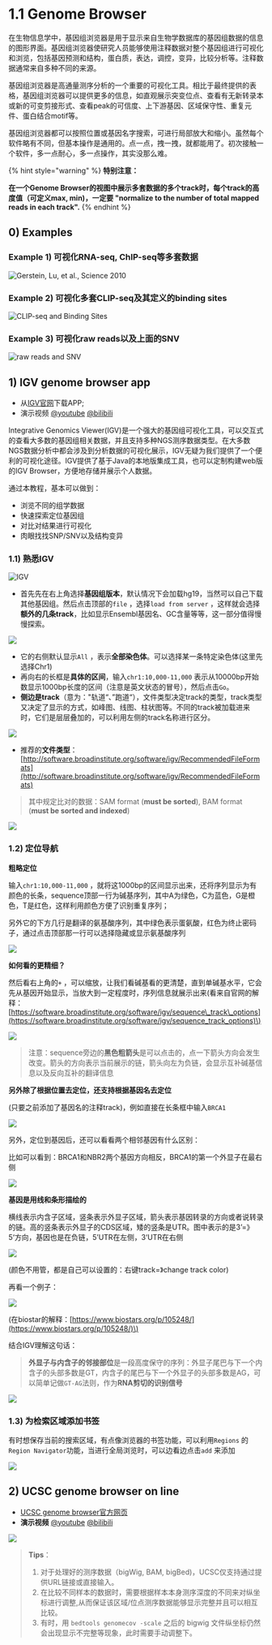 # 1.1 Genome Browser

在生物信息学中，基因组浏览器是用于显示来自生物学数据库的基因组数据的信息的图形界面。基因组浏览器使研究人员能够使用注释数据对整个基因组进行可视化和浏览，包括基因预测和结构，蛋白质，表达，调控，变异，比较分析等。注释数据通常来自多种不同的来源。

基因组浏览器是高通量测序分析的一个重要的可视化工具。相比于最终提供的表格，基因组浏览器可以提供更多的信息，如直观展示突变位点、查看有无新转录本或新的可变剪接形式、查看peak的可信度、上下游基因、区域保守性、重复元件、蛋白结合motif等。

基因组浏览器都可以按照位置或基因名字搜索，可进行局部放大和缩小。虽然每个软件略有不同，但基本操作是通用的。点一点，拽一拽，就都能用了。初次接触一个软件，多一点耐心，多一点操作，其实没那么难。

{% hint style="warning" %}
**特别注意：**

**在一个Genome Browser的视图中展示多套数据的多个track时，每个track的高度值（可定义max, min\)，一定要 "normalize to the number of total mapped reads in each track".**
{% endhint %}

## 0\) Examples

### Example 1\)  可视化RNA-seq, ChIP-seq等多套数据

![Gerstein, Lu, et al., Science 2010](../../.gitbook/assets/rna-chip.png)

### Example 2\)  可视化多套CLIP-seq及其定义的binding sites

![CLIP-seq and Binding Sites](../../.gitbook/assets/clip.png)

### Example 3\)  可视化raw reads以及上面的SNV

![raw reads and SNV](../../.gitbook/assets/snv.png)



## 1\) IGV genome browser app

* 从[IGV官网](http://software.broadinstitute.org/software/igv/download)下载APP;
* 演示视频  [@youtube](https://youtu.be/6_1ZcVw7ptU) [@bilibili](https://www.bilibili.com/video/av30448472/)

Integrative Genomics Viewer\(IGV\)是一个强大的基因组可视化工具，可以交互式的查看大多数的基因组相关数据，并且支持多种NGS测序数据类型。在大多数NGS数据分析中都会涉及到分析数据的可视化展示，IGV无疑为我们提供了一个便利的可视化途径。IGV提供了基于Java的本地版集成工具，也可以定制构建web版的IGV Browser，方便地存储并展示个人数据。

通过本教程，基本可以做到：

* 浏览不同的组学数据
* 快速探索定位基因组
* 对比对结果进行可视化
* 肉眼找找SNP/SNV以及结构变异

### 1.1\) 熟悉IGV

![IGV](../../.gitbook/assets/browser_e2.png)

* 首先先在右上角选择**基因组版本**，默认情况下会加载hg19，当然可以自己下载其他基因组。然后点击顶部的`file` ，选择`load from server` ，这样就会选择**额外的几条track**，比如显示Ensembl基因名、GC含量等等，这一部分值得慢慢探索。

![](../../.gitbook/assets/browser_90.png)

* 它的右侧默认显示`All` ，表示**全部染色体**。可以选择某一条特定染色体\(这里先选择Chr1\)
* 再向右的长框是**具体的区间**，输入`chr1:10,000-11,000` 表示从10000bp开始数显示1000bp长度的区间（注意是英文状态的冒号），然后点击`Go`。
* **侧边是track**（意为："轨道“、”跑道“），文件类型决定track的类型，track类型又决定了显示的方式，如峰图、线图、柱状图等。不同的track被加载进来时，它们是层层叠加的，可以利用左侧的track名称进行区分。

![](../../.gitbook/assets/browser_4c.png)

* 推荐的**文件类型**：[http://software.broadinstitute.org/software/igv/RecommendedFileFormats](http://software.broadinstitute.org/software/igv/RecommendedFileFormats)

> 其中规定比对的数据：SAM format \(**must be sorted**\), BAM format \(**must be sorted and indexed**\)

![](../../.gitbook/assets/igv.png)

### 1.2\) 定位导航

**粗略定位**

输入`chr1:10,000-11,000` ，就将这1000bp的区间显示出来，还将序列显示为有颜色的长条，sequence顶部一行为碱基序列，其中A为绿色，C为蓝色，G是橙色，T是红色，这样利用颜色方便了识别重复序列；

另外它的下方几行是翻译的氨基酸序列，其中绿色表示蛋氨酸，红色为终止密码子，通过点击顶部那一行可以选择隐藏或显示氨基酸序列

![](../../.gitbook/assets/browser_db.png)

**如何看的更精细？**

然后看右上角的`+` ，可以缩放，让我们看碱基看的更清楚，直到单碱基水平，它会先从基因开始显示，当放大到一定程度时，序列信息就展示出来\(看来自官网的解释：[https://software.broadinstitute.org/software/igv/sequence\_track\_options](https://software.broadinstitute.org/software/igv/sequence_track_options)\)

![](../../.gitbook/assets/browser_55.png)

> 注意：sequence旁边的**黑色粗箭头**是可以点击的，点一下箭头方向会发生改变。箭头的方向表示当前展示的链，箭头向左为负链，会显示互补碱基信息以及反向互补的翻译信息

**另外除了根据位置去定位，还支持根据基因名去定位**

\(只要之前添加了基因名的注释track\)，例如直接在长条框中输入`BRCA1`

![](../../.gitbook/assets/browser_e5.png)

另外，定位到基因后，还可以看看两个相邻基因有什么区别：

比如可以看到：BRCA1和NBR2两个基因方向相反，BRCA1的第一个外显子在最右侧

![](../../.gitbook/assets/browser_9b.png)

**基因是用线和条形描绘的**

横线表示内含子区域，竖条表示外显子区域，箭头表示基因转录的方向或者说转录的链。高的竖条表示外显子的CDS区域，矮的竖条是UTR。图中表示的是3’=》5‘方向，基因也是在负链，5’UTR在左侧，3‘UTR在右侧

![](../../.gitbook/assets/browser_a5.png)

\(颜色不用管，都是自己可以设置的：右键track=》change track color\)

再看一个例子：

![](../../.gitbook/assets/browser_af.png)

\(在biostar的解释：[https://www.biostars.org/p/105248/](https://www.biostars.org/p/105248/)\)

结合IGV理解这句话：

> **外显子与内含子的邻接部位**是一段高度保守的序列：外显子尾巴与下一个内含子的头部多数是GT，内含子的尾巴与下一个外显子的头部多数是AG，可以简单记做`GT-AG`法则，作为**RNA剪切的识别信号**

![](../../.gitbook/assets/browser_aa.png)

### 1.3\)  为检索区域添加书签

有时想保存当前的搜索区域，有点像浏览器的书签功能，可以利用`Regions` 的`Region Navigator`功能，当进行全局浏览时，可以边看边点击`add` 来添加

![](../../.gitbook/assets/browser_ff.png)

## 2\) UCSC genome browser on line

* [UCSC genome browser官方网页](https://genome.ucsc.edu/)
* **演示视频** [@youtube](https://youtu.be/eTgEtfI65hA) [@bilibili](https://www.bilibili.com/video/av30448417/)

![](../../.gitbook/assets/ucsc2.png)

> **Tips**：
>
> 1. 对于处理好的测序数据（bigWig, BAM, bigBed\)，UCSC仅支持通过提供URL链接或直接输入。
> 2. 在比较不同样本的数据时，需要根据样本本身测序深度的不同来对纵坐标进行调整,从而保证该区域/位点测序数据能够显示完整并且可以相互比较。
> 3. 有时，用 `bedtools genomecov -scale` 之后的 bigwig 文件纵坐标仍然会出现显示不完整等现象，此时需要手动调整下。

## 

